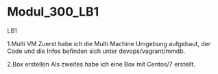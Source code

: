 # Modul_300_LB1
LB1

1.Multi VM
Zuerst habe ich die Multi Machine Umgebung aufgebaut, der Code und die Infos befinden sich unter devops/vagrant/mmdb.

2.Box erstellen
Als zweites habe ich eine Box mit Centos/7 erstellt.

